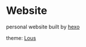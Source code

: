 # Website
personal website built by [hexo](https://hexo.io/)

theme: [Lous](https://github.com/liuxiaotian/hexo-theme-lous)
